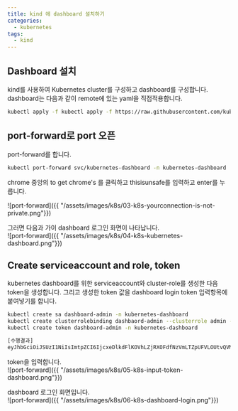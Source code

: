 ```yaml
---
title: kind 에 dashboard 설치하기 
categories:
  - kubernetes
tags: 
  - kind
---
```


## Dashboard 설치
kind를 사용하여 Kubernetes cluster를 구성하고 dashboard를 구성합니다.
dashboard는 다음과 같이 remote에 있는 yaml을 직접적용합니다.  
```bash
kubectl apply -f kubectl apply -f https://raw.githubusercontent.com/kubernetes/dashboard/v2.7.0/aio/deploy/recommended.yaml
```

## port-forward로 port 오픈
port-forward를 합니다.  
```bash
kubectl port-forward svc/kubernetes-dashboard -n kubernetes-dashboard  443 --address 0.0.0.0
```
chrome 중앙의 to get chrome's 를 클릭하고 thisisunsafe를 입력하고 enter를 누릅니다.   

![port-forward]({{ "/assets/images/k8s/03-k8s-yourconnection-is-not-private.png"}})

그러면 다음과 가이 dashboard 로그인 화면이 나타납니다.  
![port-forward]({{ "/assets/images/k8s/04-k8s-kubernetes-dashboard.png"}})

## Create serviceaccount and role, token
kubernetes dashboard를 위한 serviceaccount와 cluster-role를 생성한 다음 token을 생성합니다. 그리고 생성한 token 값을 
dashboard login token 입력항목에 붙여넣기를 합니다.  
```bash
kubectl create sa dashboard-admin -n kubernetes-dashboard
kubectl create clusterrolebinding dashbaord-admin --clusterrole admin --serviceaccount kubernetes-dashboard:dashboard-admin
kubectl create token dashboard-admin -n kubernetes-dashboard

[수행결과]
eyJhbGciOiJSUzI1NiIsImtpZCI6IjcxeDlkdFlKOVhLZjRXOFdfNzVmLTZpUFVLOUtvQVM5M0RUMlMxcVBtblEifQ.eyJhdWQiOlsiaHR0cHM6Ly9rdWJlcm5ldGVzLmRlZmF1bHQuc3ZjLmNsdXN0ZXIubG9jYWwiXSwiZXhwIjoxNjc2NDkzNzA3LCJpYXQiOjE2NzY0OTAxMDcsImlzcyI6Imh0dHBzOi8va3ViZXJuZXRlcy5kZWZhdWx0LnN2Yy5jbHVzdGVyLmxvY2FsIiwia3ViZXJuZXRlcy5pbyI6eyJuYW1lc3BhY2UiOiJrdWJlcm5ldGVzLWRhc2hib2FyZCIsInNlcnZpY2VhY2NvdW50Ijp7Im5hbWUiOiJkYXNoYm9hcmQtYWRtaW4iLCJ1aWQiOiIwNDdlM2RjYS03N2JiLTRmYzMtYTkzZS0yMjAwNWNkZDBkOWYifX0sIm5iZiI6MTY3NjQ5MDEwNywic3ViIjoic3lzdGVtOnNlcnZpY2VhY2NvdW50Omt1YmVybmV0ZXMtZGFzaGJvYXJkOmRhc2hib2FyZC1hZG1pbiJ9.uDhrySLj1sZgsRovMS7TqT4DuTipdhaa2n1uKDLnfGq_-JNwQma7S0qOuLY20FAXfIGceax_k_LY5js0SP0GFWHSrw8m2S2jOEeDXkcvEkBQVDXi5DY-bp6p_y2dI4CleUxauFgPXOwXTOu8Un1fOfgltMCvGBcf68qPjZ1pxrni5_HlPi_o9xjhmfbggUxEq8zx0n2H5j0ssVITM7jH38F6eO7rMPVHRBngMok2qqOydviQZ0994TPgq_NByKkWDk1npCXOvrt03z9X6I7Q5-k6yX8vVEZSKq9rbq0lAJQLKlpKlttTHz6YJf0YEQwgygcakDxKCRsCk07kgEXP2Q
```
token을 입력합니다.  
![port-forward]({{ "/assets/images/k8s/05-k8s-input-token-dashboard.png"}})

dashboard 로그인 화면입니다.  
![port-forward]({{ "/assets/images/k8s/06-k8s-dashboard-login.png"}})